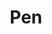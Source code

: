 ---
title: Pen
tags: ["pen", "writing", "ink", "drawing", "art", "scribble", "stationery"]
icon: pen
svg: '<svg xmlns="http://www.w3.org/2000/svg" width="24" height="24" fill="none" viewBox="0 0 24 24" stroke-width="1.5" stroke-linecap="round" stroke-linejoin="round" stroke="currentColor"><path d="m7.63 7.63 3.006 3.006M3.042 4.34l2.616 9.157c.778 2.723 2.933 4.6 5.764 4.6a5.6 5.6 0 0 0 1.264-.148c.392-.09.812-.001 1.097.283l2.46 2.46c.41.41 1.075.41 1.485 0l2.964-2.965a1.05 1.05 0 0 0 0-1.486l-2.455-2.455c-.284-.284-.373-.703-.284-1.094q.143-.624.145-1.27c0-2.832-1.877-4.987-4.6-5.765L4.341 3.042a1.05 1.05 0 0 0-1.3 1.299"/></svg>'
---